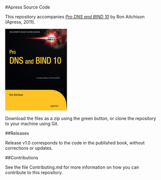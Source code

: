 #Apress Source Code

This repository accompanies [*Pro DNS and BIND 10*](http://www.apress.com/9781430230489) by Ron  Aitchison (Apress, 2011).

![Cover image](9781430230489.jpg)

Download the files as a zip using the green button, or clone the repository to your machine using Git.

##Releases

Release v1.0 corresponds to the code in the published book, without corrections or updates.

##Contributions

See the file Contributing.md for more information on how you can contribute to this repository.
